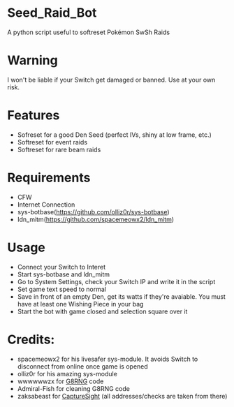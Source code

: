 # Seed_Raid_Bot
 A python script useful to softreset Pokémon SwSh Raids
 
# Warning
 I won't be liable if your Switch get damaged or banned. Use at your own risk.
 
 # Features
* Sofreset for a good Den Seed (perfect IVs, shiny at low frame, etc.)
* Softreset for event raids
* Softreset for rare beam raids
 
# Requirements
* CFW
* Internet Connection
* sys-botbase(https://github.com/olliz0r/sys-botbase)
* ldn_mitm(https://github.com/spacemeowx2/ldn_mitm)

# Usage
* Connect your Switch to Interet
* Start sys-botbase and ldn_mitm
* Go to System Settings, check your Switch IP and write it in the script
* Set game text speed to normal
* Save in front of an empty Den, get its watts if they're avaiable. You must have at least one Wishing Piece in your bag
* Start the bot with game closed and selection square over it

# Credits:
* spacemeowx2 for his livesafer sys-module. It avoids Switch to disconnect from online once game is opened
* olliz0r for his amazing sys-module
* wwwwwwzx for [G8RNG](https://github.com/wwwwwwzx/raidtool) code
* Admiral-Fish for cleaning G8RNG code
* zaksabeast for [CaptureSight](https://github.com/zaksabeast/CaptureSight/) (all addresses/checks are taken from there)
 
 
